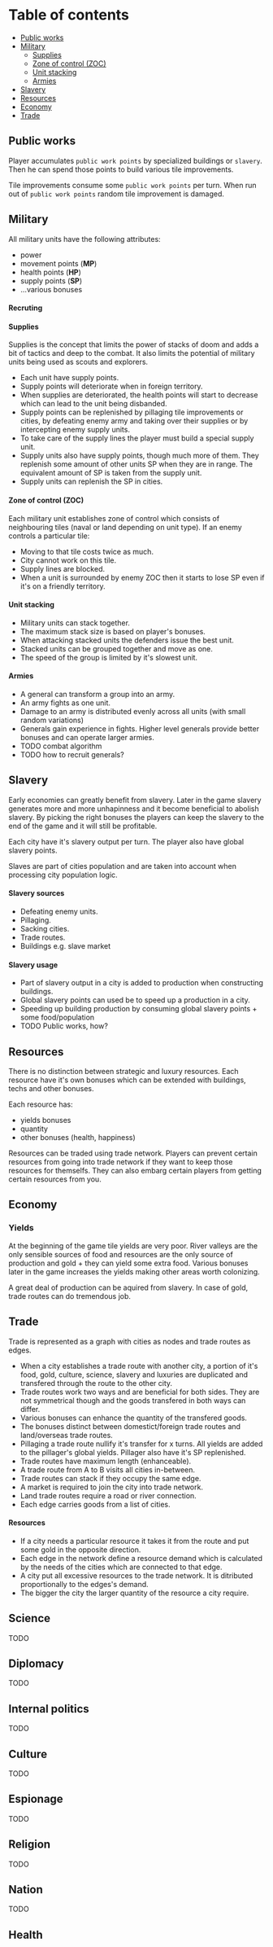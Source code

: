 # Table of contents

- [Public works](#Public-works)
- [Military](#Military)
  - [Supplies](#Supplies)
  - [Zone of control (ZOC)](<#Zone-of-control-(ZOC)>)
  - [Unit stacking](#Unit-stacking)
  - [Armies](#Armies)
- [Slavery](#Slavery)
- [Resources](#Resources)
- [Economy](#Economy)
- [Trade](#Trade)

## Public works

Player accumulates `public work points` by specialized buildings or `slavery`. Then he can spend those points to build various tile improvements.

Tile improvements consume some `public work points` per turn. When run out of `public work points` random tile improvement is damaged.

## Military

All military units have the following attributes:

- power
- movement points (**MP**)
- health points (**HP**)
- supply points (**SP**)
- ...various bonuses

#### **Recruting**

#### **Supplies**

Supplies is the concept that limits the power of stacks of doom and adds a bit of tactics and deep to the combat. It also limits the potential of military units being used as scouts and explorers.

- Each unit have supply points.
- Supply points will deteriorate when in foreign territory.
- When supplies are deteriorated, the health points will start to decrease which can lead to the unit being disbanded.
- Supply points can be replenished by pillaging tile improvements or cities, by defeating enemy army and taking over their supplies or by intercepting enemy supply units.
- To take care of the supply lines the player must build a special supply unit.
- Supply units also have supply points, though much more of them. They replenish some amount of other units SP when they are in range. The equivalent amount of SP is taken from the supply unit.
- Supply units can replenish the SP in cities.

#### **Zone of control (ZOC)**

Each military unit establishes zone of control which consists of neighbouring tiles (naval or land depending on unit type). If an enemy controls a particular tile:

- Moving to that tile costs twice as much.
- City cannot work on this tile.
- Supply lines are blocked.
- When a unit is surrounded by enemy ZOC then it starts to lose SP even if it's on a friendly territory.

#### Unit stacking

- Military units can stack together.
- The maximum stack size is based on player's bonuses.
- When attacking stacked units the defenders issue the best unit.
- Stacked units can be grouped together and move as one.
- The speed of the group is limited by it's slowest unit.

#### Armies

- A general can transform a group into an army.
- An army fights as one unit.
- Damage to an army is distributed evenly across all units (with small random variations)
- Generals gain experience in fights. Higher level generals provide better bonuses and can operate larger armies.
- TODO combat algorithm
- TODO how to recruit generals?

## Slavery

Early economies can greatly benefit from slavery. Later in the game slavery generates more and more unhapinness and it become beneficial to abolish slavery. By picking the right bonuses the players can keep the slavery to the end of the game and it will still be profitable.

Each city have it's slavery output per turn. The player also have global slavery points.

Slaves are part of cities population and are taken into account when processing city population logic.

#### Slavery sources

- Defeating enemy units.
- Pillaging.
- Sacking cities.
- Trade routes.
- Buildings e.g. slave market

#### Slavery usage

- Part of slavery output in a city is added to production when constructing buildings.
- Global slavery points can used be to speed up a production in a city.
- Speeding up building production by consuming global slavery points + some food/population
- TODO Public works, how?

## Resources

There is no distinction between strategic and luxury resources. Each resource have it's own bonuses which can be extended with buildings, techs and other bonuses.

Each resource has:

- yields bonuses
- quantity
- other bonuses (health, happiness)

Resources can be traded using trade network. Players can prevent certain resources from going into trade network if they want to keep those resources for themselfs.
They can also embarg certain players from getting certain resources from you.

## Economy

### Yields

At the beginning of the game tile yields are very poor. River valleys are the only sensible sources of food and resources are the only source of production and gold + they can yield some extra food. Various bonuses later in the game increases the yields making other areas worth colonizing.

A great deal of production can be aquired from slavery. In case of gold, trade routes can do tremendous job.

## Trade

Trade is represented as a graph with cities as nodes and trade routes as edges.

- When a city establishes a trade route with another city, a portion of it's food, gold, culture, science, slavery and luxuries are duplicated and transfered through the route to the other city.
- Trade routes work two ways and are beneficial for both sides. They are not symmetrical though and the goods transfered in both ways can differ.
- Various bonuses can enhance the quantity of the transfered goods.
- The bonuses distinct between domestict/foreign trade routes and land/overseas trade routes.
- Pillaging a trade route nullify it's transfer for x turns. All yields are added to the pillager's global yields. Pillager also have it's SP replenished.
- Trade routes have maximum length (enhanceable).
- A trade route from A to B visits all cities in-between.
- Trade routes can stack if they occupy the same edge.
- A market is required to join the city into trade network.
- Land trade routes require a road or river connection.
- Each edge carries goods from a list of cities.

#### Resources

- If a city needs a particular resource it takes it from the route and put some gold in the opposite direction.
- Each edge in the network define a resource demand which is calculated by the needs of the cities which are connected to that edge.
- A city put all excessive resources to the trade network. It is ditributed proportionally to the edges's demand.
- The bigger the city the larger quantity of the resource a city require.

## Science

TODO

## Diplomacy

TODO

## Internal politics

TODO

## Culture

TODO

## Espionage

TODO

## Religion

TODO

## Nation

TODO

## Health
